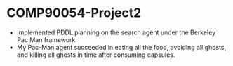# COMP90054-Project2
* Implemented PDDL planning on the search agent under the Berkeley Pac Man framework
* My Pac-Man agent succeeded in eating all the food, avoiding all ghosts, and killing all ghosts in time after consuming capsules.
